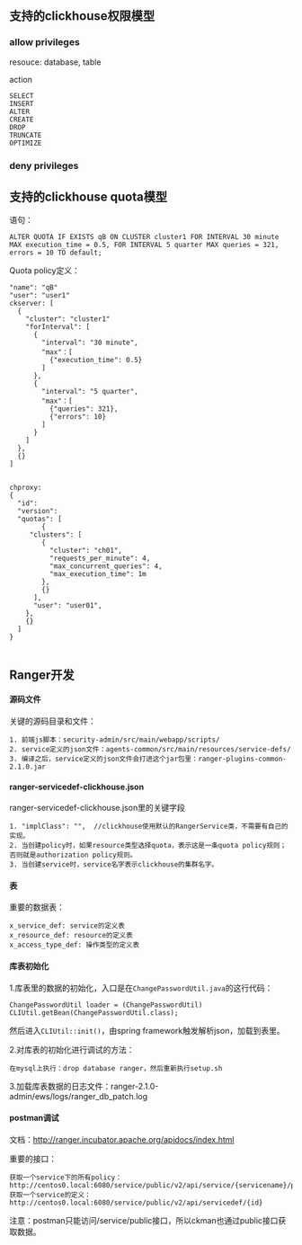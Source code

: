 ## 支持的clickhouse权限模型

### allow privileges

resouce: database, table

action

```
SELECT
INSERT
ALTER
CREATE
DROP
TRUNCATE
OPTIMIZE
```

### deny privileges

## 支持的clickhouse quota模型

语句：

```
ALTER QUOTA IF EXISTS qB ON CLUSTER cluster1 FOR INTERVAL 30 minute MAX execution_time = 0.5, FOR INTERVAL 5 quarter MAX queries = 321, errors = 10 TO default;
```

Quota policy定义：

```
"name": "qB"
"user": "user1"
ckserver: [
  {
    "cluster": "cluster1"
    "forInterval": [
      {
        "interval": "30 minute",
        "max"：[
          {"execution_time": 0.5}
        ]
      },
      {
        "interval": "5 quarter",
        "max"：[
          {"queries": 321},
          {"errors": 10}
        ]
      }
    ]
  },
  {}
]


chproxy:
{ 
  "id":
  "version":
  "quotas": [
		{
     "clusters": [
        {
          "cluster": "ch01", 
          "requests_per_minute": 4,
          "max_concurrent_queries": 4,
          "max_execution_time": 1m
        },
        {}
      ], 
      "user": "user01",
    },
    {}
  ]
}
      
```



## Ranger开发

#### 源码文件

关键的源码目录和文件：

```
1. 前端js脚本：security-admin/src/main/webapp/scripts/
2. service定义的json文件：agents-common/src/main/resources/service-defs/
3. 编译之后，service定义的json文件会打进这个jar包里：ranger-plugins-common-2.1.0.jar
```

#### ranger-servicedef-clickhouse.json

ranger-servicedef-clickhouse.json里的关键字段

```
1. "implClass": "",  //clickhouse使用默认的RangerService类，不需要有自己的实现。
2. 当创建policy时，如果resource类型选择quota，表示这是一条quota policy规则；否则就是authorization policy规则。
3. 当创建service时，service名字表示clickhouse的集群名字。
```

#### 表

重要的数据表：

```
x_service_def: service的定义表
x_resource_def: resource的定义表
x_access_type_def: 操作类型的定义表
```

#### 库表初始化

1.库表里的数据的初始化，入口是在`ChangePasswordUtil.java`的这行代码：

```
ChangePasswordUtil loader = (ChangePasswordUtil) CLIUtil.getBean(ChangePasswordUtil.class);
```

然后进入`CLIUtil::init()`，由spring framework触发解析json，加载到表里。

2.对库表的初始化进行调试的方法：

```
在mysql上执行：drop database ranger，然后重新执行setup.sh
```

3.加载库表数据的日志文件：ranger-2.1.0-admin/ews/logs/ranger_db_patch.log

#### postman调试

文档：http://ranger.incubator.apache.org/apidocs/index.html

重要的接口：

```
获取一个service下的所有policy：
http://centos0.local:6080/service/public/v2/api/service/{servicename}/policy
获取一个service的定义：
http://centos0.local:6080/service/public/v2/api/servicedef/{id}
```

注意：postman只能访问/service/public接口，所以ckman也通过public接口获取数据。